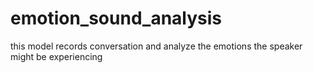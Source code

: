 # emotion_sound_analysis
this model records conversation and analyze the emotions the speaker might be experiencing 
